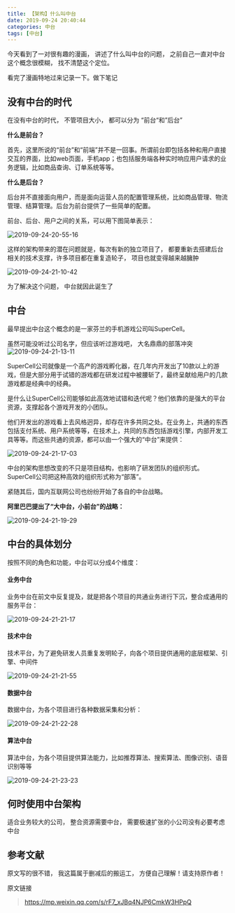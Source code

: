 ```yaml
---
title: 【架构】什么叫中台
date: 2019-09-24 20:40:44
categories: 中台
tags: [中台]
---
```




今天看到了一对很有趣的漫画， 讲述了什么叫中台的问题， 之前自己一直对中台这个概念很模糊， 找不清楚这个定位。

看完了漫画特地过来记录一下。做下笔记

## 没有中台的时代
在没有中台的时代， 不管项目大小， 都可以分为 “前台“和”后台”

**什么是前台？**

首先，这里所说的“前台”和“前端”并不是一回事。所谓前台即包括各种和用户直接交互的界面，比如web页面，手机app；也包括服务端各种实时响应用户请求的业务逻辑，比如商品查询、订单系统等等。

**什么是后台？**

后台并不直接面向用户，而是面向运营人员的配置管理系统，比如商品管理、物流管理、结算管理。后台为前台提供了一些简单的配置。


前台、后台、用户之间的关系，可以用下图简单表示：

![2019-09-24-20-55-16](http://img.nixiaolei.com/2019-09-24-20-55-16.png)



这样的架构带来的潜在问题就是，每次有新的独立项目了， 都要重新去搭建后台相关的技术支撑，许多项目都在重复造轮子， 项目也就变得越来越臃肿

![2019-09-24-21-10-42](http://img.nixiaolei.com/2019-09-24-21-10-42.png)



为了解决这个问题， 中台就因此诞生了

## 中台

最早提出中台这个概念的是一家芬兰的手机游戏公司叫SuperCell。

虽然可能没听过公司名字，但应该听过游戏吧， 大名鼎鼎的部落冲突
![2019-09-24-21-13-11](http://img.nixiaolei.com/2019-09-24-21-13-11.png)




SuperCell公司就像是一个高产的游戏孵化器，在几年内开发出了10款以上的游戏，但是大部分用于试错的游戏都在研发过程中被腰斩了，最终呈献给用户的几款游戏都是经典中的经典。


是什么让SuperCell公司能够如此高效地试错和迭代呢？他们依靠的是强大的平台资源，支撑起各个游戏开发的小团队。


他们开发出的游戏看上去风格迥异，却存在许多共同之处。在业务上，共通的东西包括支付系统、用户系统等等，在技术上，共同的东西包括游戏引擎，内部开发工具等等。而这些共通的资源，都可以由一个强大的“中台”来提供：


![2019-09-24-21-17-03](http://img.nixiaolei.com/2019-09-24-21-17-03.png)

中台的架构思想改变的不只是项目结构，也影响了研发团队的组织形式。SuperCell公司把这种高效的组织形式称为“部落”。





紧随其后，国内互联网公司也纷纷开始了各自的中台战略。



**阿里巴巴提出了“大中台，小前台”的战略：**

![2019-09-24-21-19-29](http://img.nixiaolei.com/2019-09-24-21-19-29.png)


## 中台的具体划分

按照不同的角色和功能，中台可以分成4个维度：

#### 业务中台
业务中台在前文中反复提及，就是把各个项目的共通业务进行下沉，整合成通用的服务平台：

![2019-09-24-21-21-17](http://img.nixiaolei.com/2019-09-24-21-21-17.png)



#### 技术中台

技术平台，为了避免研发人员重复发明轮子，向各个项目提供通用的底层框架、引擎、中间件


![2019-09-24-21-21-55](http://img.nixiaolei.com/2019-09-24-21-21-55.png)

#### 数据中台

数据中台，为各个项目进行各种数据采集和分析：

![2019-09-24-21-22-28](http://img.nixiaolei.com/2019-09-24-21-22-28.png)


#### 算法中台

算法中台，为各个项目提供算法能力，比如推荐算法、搜索算法、图像识别、语音识别等等

![2019-09-24-21-23-23](http://img.nixiaolei.com/2019-09-24-21-23-23.png)





## 何时使用中台架构

适合业务较大的公司， 整合资源需要中台， 需要极速扩张的小公司没有必要考虑中台



## 参考文献
原文写的很不错， 我这篇属于删减后的搬运工， 方便自己理解！请支持原作者！

原文链接
> https://mp.weixin.qq.com/s/rF7_xJBq4NJP6CmkW3HPpQ

